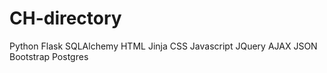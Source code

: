 # CH-directory

Python
Flask
SQLAlchemy
HTML
Jinja
CSS
Javascript
JQuery
AJAX
JSON
Bootstrap
Postgres

 
